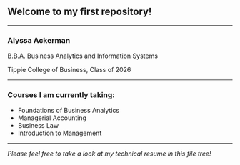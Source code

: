 <h2> Welcome to my first repository! </h2>

<hr>
<div>
    <h3>Alyssa Ackerman</h3>
    <p> B.B.A. Business Analytics and Information Systems</p>
    <p> Tippie College of Business, Class of 2026</p>
  </div>
</div>

<hr>
  <h3>Courses I am currently taking:</h3>
    <ul>
      <li>Foundations of Business Analytics</li>
      <li>Managerial Accounting</li>
      <li>Business Law</li>
      <li>Introduction to Management</li>
    </ul>
  </div>
</div>

<hr>

<em> Please feel free to take a look at my technical resume in this file tree! </em>


